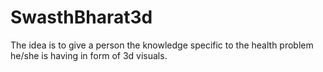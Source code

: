 # SwasthBharat3d
The idea is to give a person the knowledge specific to the health problem he/she is having in form of 3d visuals. 
